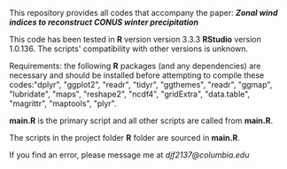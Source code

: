 

This repository provides all codes that accompany the paper: **_Zonal wind indices to reconstruct CONUS winter precipitation_**

This code has been tested in **R** version version 3.3.3 **RStudio** version 1.0.136. The scripts' compatibility with other versions is unknown.

Requirements: the following **R** packages (and any dependencies) are necessary and should be installed before attempting to
compile these codes:"dplyr", "ggplot2", "readr", "tidyr", "ggthemes", "readr", "ggmap", "lubridate", "maps", "reshape2", "ncdf4", "gridExtra", "data.table", "magrittr", "maptools", "plyr".


**main.R** is the primary script and all other scripts are called from **main.R**.


The scripts in the project folder **R** folder are sourced in **main.R**.

If you find an error, please message me at _djf2137@columbia.edu_

